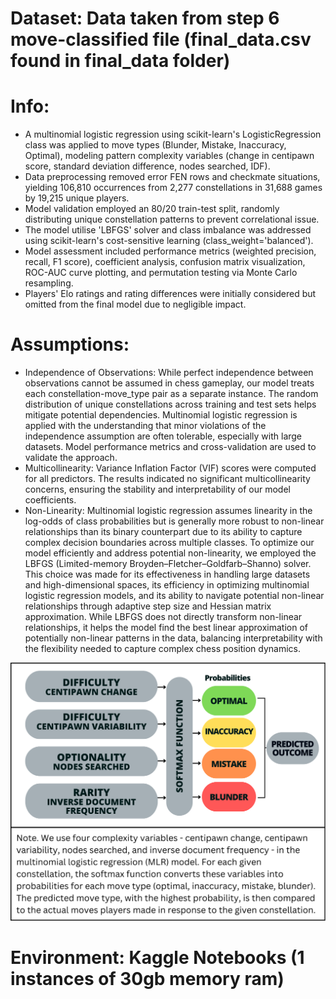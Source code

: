 # Dataset: Data taken from step 6 move-classified file (final_data.csv found in final_data folder)

# Info: 
* A multinomial logistic regression using scikit-learn's LogisticRegression class was applied to move types (Blunder, Mistake, Inaccuracy, Optimal), modeling pattern complexity variables (change in centipawn score, standard deviation difference, nodes searched, IDF).
* Data preprocessing removed error FEN rows and checkmate situations, yielding 106,810 occurrences from 2,277 constellations in 31,688 games by 19,215 unique players.
* Model validation employed an 80/20 train-test split, randomly distributing unique constellation patterns to prevent correlational issue.
* The model utilise 'LBFGS' solver and class imbalance was addressed using scikit-learn's cost-sensitive learning (class_weight='balanced').
* Model assessment included performance metrics (weighted precision, recall, F1 score), coefficient analysis, confusion matrix visualization, ROC-AUC curve plotting, and permutation testing via Monte Carlo resampling.
* Players' Elo ratings and rating differences were initially considered but omitted from the final model due to negligible impact.

# Assumptions:
* Independence of Observations: While perfect independence between observations cannot be assumed in chess gameplay, our model treats each constellation-move_type pair as a separate instance. The random distribution of unique constellations across training and test sets helps mitigate potential dependencies. Multinomial logistic regression is applied with the understanding that minor violations of the independence assumption are often tolerable, especially with large datasets. Model performance metrics and cross-validation are used to validate the approach.
* Multicollinearity: Variance Inflation Factor (VIF) scores were computed for all predictors. The results indicated no significant multicollinearity concerns, ensuring the stability and interpretability of our model coefficients.
* Non-Linearity: Multinomial logistic regression assumes linearity in the log-odds of class probabilities but is generally more robust to non-linear relationships than its binary counterpart due to its ability to capture complex decision boundaries across multiple classes. To optimize our model efficiently and address potential non-linearity, we employed the LBFGS (Limited-memory Broyden–Fletcher–Goldfarb–Shanno) solver. This choice was made for its effectiveness in handling large datasets and high-dimensional spaces, its efficiency in optimizing multinomial logistic regression models, and its ability to navigate potential non-linear relationships through adaptive step size and Hessian matrix approximation. While LBFGS does not directly transform non-linear relationships, it helps the model find the best linear approximation of potentially non-linear patterns in the data, balancing interpretability with the flexibility needed to capture complex chess position dynamics.

![alt text](<MLR Model Figure.png>)

# Environment: Kaggle Notebooks (1 instances of 30gb memory ram)
